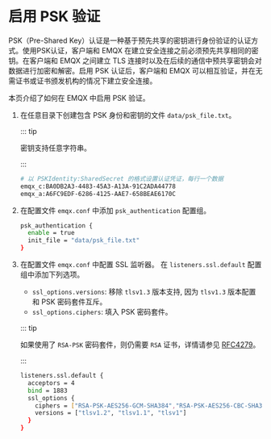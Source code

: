 # 启用 PSK 验证 

PSK（Pre-Shared Key）认证是一种基于预先共享的密钥进行身份验证的认证方式。使用PSK认证，客户端和 EMQX 在建立安全连接之前必须预先共享相同的密钥。在客户端和 EMQX 之间建立 TLS 连接时以及在后续的通信中预共享密钥会对数据进行加密和解密。启用 PSK 认证后，客户端和 EMQX 可以相互验证，并在无需证书或证书颁发机构的情况下建立安全连接。

本页介绍了如何在 EMQX 中启用 PSK 验证。

1. 在任意目录下创建包含 PSK 身份和密钥的文件 `data/psk_file.txt`。

   ::: tip

   密钥支持任意字符串。

   :::

   ```bash
   # 以 PSKIdentity:SharedSecret 的格式设置认证凭证，每行一个数据
   emqx_c:BA0DB2A3-4483-45A3-A13A-91C2ADA44778
   emqx_a:A6FC9EDF-6286-4125-AAE7-658BEAE6170C
   ```

2. 在配置文件 `emqx.conf` 中添加 `psk_authentication` 配置组。

   ```bash
   psk_authentication {
     enable = true
     init_file = "data/psk_file.txt"
   }
   ```

3. 在配置文件 `emqx.conf` 中配置 SSL 监听器。 在 `listeners.ssl.default` 配置组中添加下列选项。

   - `ssl_options.versions`: 移除 `tlsv1.3` 版本支持, 因为 `tlsv1.3` 版本配置和 PSK 密码套件互斥。
   - `ssl_options.ciphers`: 填入 PSK 密码套件。

   ::: tip

   如果使用了 `RSA-PSK` 密码套件，则仍需要 `RSA` 证书，详情请参见 [RFC4279](https://www.rfc-editor.org/rfc/rfc4279#section-4)。

   :::

   ```bash
   listeners.ssl.default {
     acceptors = 4
     bind = 1883
     ssl_options {
       ciphers = ["RSA-PSK-AES256-GCM-SHA384","RSA-PSK-AES256-CBC-SHA384","RSA-PSK-AES128-GCM-SHA256","RSA-PSK-AES128-CBC-SHA256","RSA-PSK-AES256-CBC-SHA","RSA-PSK-AES128-CBC-SHA"]
       versions = ["tlsv1.2", "tlsv1.1", "tlsv1"]
     }
   }
   ```





